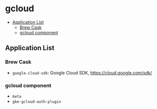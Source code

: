 # gcloud

- [Application List](#application-list)
  - [Brew Cask](#brew-cask)
  - [gcloud component](#gcloud-component)

## Application List

### Brew Cask

- `google-cloud-sdk`: Google Cloud SDK, <https://cloud.google.com/sdk/>

### gcloud component

- `beta`
- `gke-gcloud-auth-plugin`
